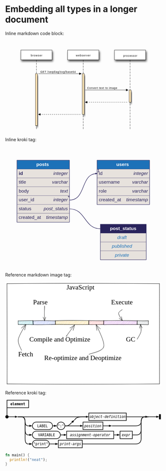 # Embedding all types in a longer document

Inline markdown code block:

<pre><svg viewBox="0 0 640 378" xmlns="http://www.w3.org/2000/svg" xmlns:inkspace="http://www.inkscape.org/namespaces/inkscape" xmlns:xlink="http://www.w3.org/1999/xlink" width="640px" height="378px">
  <defs id="defs_block">
    <filter height="1.504" id="filter_blur" inkspace:collect="always" width="1.1575" x="-0.07875" y="-0.252">
      <feGaussianBlur id="feGaussianBlur3780" inkspace:collect="always" stdDeviation="4.2" />
    </filter>
  </defs>
  <title>blockdiag</title>
  <desc>
seqdiag {
  browser  -&gt; webserver [label = "GET /seqdiag/svg/base64"];
  webserver  -&gt; processor [label = "Convert text to image"];
  webserver &lt;-- processor;
  browser &lt;-- webserver;
}
</desc>
  <rect fill="rgb(0,0,0)" height="213" style="filter:url(#filter_blur);opacity:0.7;fill-opacity:1" width="8" x="127" y="143" />
  <rect fill="rgb(0,0,0)" height="167" style="filter:url(#filter_blur);opacity:0.7;fill-opacity:1" width="8" x="319" y="143" />
  <rect fill="rgb(0,0,0)" height="50" style="filter:url(#filter_blur);opacity:0.7;fill-opacity:1" width="8" x="511" y="210" />
  <rect fill="rgb(0,0,0)" height="40" stroke="rgb(0,0,0)" style="filter:url(#filter_blur);opacity:0.7;fill-opacity:1" width="128" x="67" y="46" />
  <rect fill="rgb(0,0,0)" height="40" stroke="rgb(0,0,0)" style="filter:url(#filter_blur);opacity:0.7;fill-opacity:1" width="128" x="259" y="46" />
  <rect fill="rgb(0,0,0)" height="40" stroke="rgb(0,0,0)" style="filter:url(#filter_blur);opacity:0.7;fill-opacity:1" width="128" x="451" y="46" />
  <path d="M 128 80 L 128 366" fill="none" stroke="rgb(0,0,0)" stroke-dasharray="8 4" />
  <rect fill="moccasin" height="213" stroke="rgb(0,0,0)" width="8" x="124" y="137" />
  <path d="M 320 80 L 320 366" fill="none" stroke="rgb(0,0,0)" stroke-dasharray="8 4" />
  <rect fill="moccasin" height="167" stroke="rgb(0,0,0)" width="8" x="316" y="137" />
  <path d="M 512 80 L 512 366" fill="none" stroke="rgb(0,0,0)" stroke-dasharray="8 4" />
  <rect fill="moccasin" height="50" stroke="rgb(0,0,0)" width="8" x="508" y="204" />
  <rect fill="rgb(255,255,255)" height="40" stroke="rgb(0,0,0)" width="128" x="64" y="40" />
  <text fill="rgb(0,0,0)" font-family="sans-serif" font-size="11" font-style="normal" font-weight="normal" text-anchor="middle" textLength="47" x="128.5" y="66">browser</text>
  <rect fill="rgb(255,255,255)" height="40" stroke="rgb(0,0,0)" width="128" x="256" y="40" />
  <text fill="rgb(0,0,0)" font-family="sans-serif" font-size="11" font-style="normal" font-weight="normal" text-anchor="middle" textLength="60" x="320.0" y="66">webserver</text>
  <rect fill="rgb(255,255,255)" height="40" stroke="rgb(0,0,0)" width="128" x="448" y="40" />
  <text fill="rgb(0,0,0)" font-family="sans-serif" font-size="11" font-style="normal" font-weight="normal" text-anchor="middle" textLength="57" x="512.5" y="67">processor</text>
  <path d="M 136 137 L 312 137" fill="none" stroke="rgb(0,0,0)" />
  <polygon fill="rgb(0,0,0)" points="304,133 312,137 304,141" stroke="rgb(0,0,0)" />
  <path d="M 328 204 L 504 204" fill="none" stroke="rgb(0,0,0)" />
  <polygon fill="rgb(0,0,0)" points="496,200 504,204 496,208" stroke="rgb(0,0,0)" />
  <path d="M 328 254 L 504 254" fill="none" stroke="rgb(0,0,0)" stroke-dasharray="4" />
  <polygon fill="rgb(0,0,0)" points="336,250 328,254 336,258" stroke="rgb(0,0,0)" />
  <path d="M 136 304 L 312 304" fill="none" stroke="rgb(0,0,0)" stroke-dasharray="4" />
  <polygon fill="rgb(0,0,0)" points="144,300 136,304 144,308" stroke="rgb(0,0,0)" />
  <text fill="rgb(0,0,0)" font-family="sans-serif" font-size="11" font-style="normal" font-weight="normal" text-anchor="middle" textLength="145" x="216.5" y="133">GET /seqdiag/svg/base64</text>
  <text fill="rgb(0,0,0)" font-family="sans-serif" font-size="11" font-style="normal" font-weight="normal" text-anchor="middle" textLength="123" x="397.5" y="200">Convert text to image</text>
</svg></pre>

Inline kroki tag:

<pre><svg width="1059pt" height="825pt"
 viewBox="0.00 0.00 1059.41 825.35" xmlns="http://www.w3.org/2000/svg" xmlns:xlink="http://www.w3.org/1999/xlink">
<g id="graph0" class="graph" transform="scale(1 1) rotate(0) translate(4 821.35)">
<title>dbml</title>
<!-- post_status -->
<g id="post_status" class="node">
<title>post_status</title>
<ellipse fill="none" stroke="black" stroke-width="0" cx="797.55" cy="-172.53" rx="222.06" ry="172.57"/>
<polygon fill="#29235c" stroke="transparent" points="642.55,-232.53 642.55,-292.53 952.55,-292.53 952.55,-232.53 642.55,-232.53"/>
<polygon fill="none" stroke="#29235c" points="642.55,-232.53 642.55,-292.53 952.55,-292.53 952.55,-232.53 642.55,-232.53"/>
<text text-anchor="start" x="653.49" y="-253.73" font-family="Helvetica,sans-Serif" font-weight="bold" font-size="32.00" fill="#ffffff"> &#160;&#160;&#160;&#160;&#160;&#160;post_status &#160;&#160;&#160;&#160;&#160;&#160;</text>
<polygon fill="#e7e2dd" stroke="transparent" points="642.55,-172.53 642.55,-232.53 952.55,-232.53 952.55,-172.53 642.55,-172.53"/>
<polygon fill="none" stroke="#29235c" points="642.55,-172.53 642.55,-232.53 952.55,-232.53 952.55,-172.53 642.55,-172.53"/>
<text text-anchor="start" x="729.97" y="-193.73" font-family="Helvetica,sans-Serif" font-style="italic" font-size="32.00" fill="#1d71b8"> &#160;&#160;&#160;draft &#160;&#160;&#160;</text>
<polygon fill="#e7e2dd" stroke="transparent" points="642.55,-112.53 642.55,-172.53 952.55,-172.53 952.55,-112.53 642.55,-112.53"/>
<polygon fill="none" stroke="#29235c" points="642.55,-112.53 642.55,-172.53 952.55,-172.53 952.55,-112.53 642.55,-112.53"/>
<text text-anchor="start" x="693.52" y="-133.73" font-family="Helvetica,sans-Serif" font-style="italic" font-size="32.00" fill="#1d71b8"> &#160;&#160;&#160;published &#160;&#160;&#160;</text>
<polygon fill="#e7e2dd" stroke="transparent" points="642.55,-52.53 642.55,-112.53 952.55,-112.53 952.55,-52.53 642.55,-52.53"/>
<polygon fill="none" stroke="#29235c" points="642.55,-52.53 642.55,-112.53 952.55,-112.53 952.55,-52.53 642.55,-52.53"/>
<text text-anchor="start" x="713.98" y="-73.73" font-family="Helvetica,sans-Serif" font-style="italic" font-size="32.00" fill="#1d71b8"> &#160;&#160;&#160;private &#160;&#160;&#160;</text>
<polygon fill="none" stroke="#29235c" stroke-width="2" points="641.55,-51.53 641.55,-293.53 953.55,-293.53 953.55,-51.53 641.55,-51.53"/>
</g>
<!-- users -->
<g id="users" class="node">
<title>users</title>
<ellipse fill="none" stroke="black" stroke-width="0" cx="797.55" cy="-577.53" rx="253.7" ry="214.92"/>
<polygon fill="#1d71b8" stroke="transparent" points="620.55,-667.53 620.55,-727.53 975.55,-727.53 975.55,-667.53 620.55,-667.53"/>
<polygon fill="none" stroke="#29235c" points="620.55,-667.53 620.55,-727.53 975.55,-727.53 975.55,-667.53 620.55,-667.53"/>
<text text-anchor="start" x="696.69" y="-688.73" font-family="Helvetica,sans-Serif" font-weight="bold" font-size="32.00" fill="#ffffff"> &#160;&#160;&#160;&#160;&#160;&#160;users &#160;&#160;&#160;&#160;&#160;&#160;</text>
<polygon fill="#e7e2dd" stroke="transparent" points="620.55,-607.53 620.55,-667.53 975.55,-667.53 975.55,-607.53 620.55,-607.53"/>
<polygon fill="none" stroke="#29235c" points="620.55,-607.53 620.55,-667.53 975.55,-667.53 975.55,-607.53 620.55,-607.53"/>
<text text-anchor="start" x="631.55" y="-628.73" font-family="Helvetica,sans-Serif" font-size="32.00" fill="#29235c">id</text>
<text text-anchor="start" x="656.44" y="-628.73" font-family="Helvetica,sans-Serif" font-size="32.00" fill="#29235c"> &#160;&#160;&#160;</text>
<text text-anchor="start" x="866.75" y="-628.73" font-family="Helvetica,sans-Serif" font-style="italic" font-size="32.00" fill="#29235c">integer</text>
<polygon fill="#e7e2dd" stroke="transparent" points="620.55,-547.53 620.55,-607.53 975.55,-607.53 975.55,-547.53 620.55,-547.53"/>
<polygon fill="none" stroke="#29235c" points="620.55,-547.53 620.55,-607.53 975.55,-607.53 975.55,-547.53 620.55,-547.53"/>
<text text-anchor="start" x="631.55" y="-568.73" font-family="Helvetica,sans-Serif" font-size="32.00" fill="#29235c">username</text>
<text text-anchor="start" x="773.8" y="-568.73" font-family="Helvetica,sans-Serif" font-size="32.00" fill="#29235c"> &#160;&#160;&#160;</text>
<text text-anchor="start" x="857.88" y="-568.73" font-family="Helvetica,sans-Serif" font-style="italic" font-size="32.00" fill="#29235c">varchar</text>
<polygon fill="#e7e2dd" stroke="transparent" points="620.55,-487.53 620.55,-547.53 975.55,-547.53 975.55,-487.53 620.55,-487.53"/>
<polygon fill="none" stroke="#29235c" points="620.55,-487.53 620.55,-547.53 975.55,-547.53 975.55,-487.53 620.55,-487.53"/>
<text text-anchor="start" x="631.55" y="-508.73" font-family="Helvetica,sans-Serif" font-size="32.00" fill="#29235c">role</text>
<text text-anchor="start" x="684.89" y="-508.73" font-family="Helvetica,sans-Serif" font-size="32.00" fill="#29235c"> &#160;&#160;&#160;</text>
<text text-anchor="start" x="857.88" y="-508.73" font-family="Helvetica,sans-Serif" font-style="italic" font-size="32.00" fill="#29235c">varchar</text>
<polygon fill="#e7e2dd" stroke="transparent" points="620.55,-427.53 620.55,-487.53 975.55,-487.53 975.55,-427.53 620.55,-427.53"/>
<polygon fill="none" stroke="#29235c" points="620.55,-427.53 620.55,-487.53 975.55,-487.53 975.55,-427.53 620.55,-427.53"/>
<text text-anchor="start" x="631.18" y="-448.73" font-family="Helvetica,sans-Serif" font-size="32.00" fill="#29235c">created_at</text>
<text text-anchor="start" x="782.35" y="-448.73" font-family="Helvetica,sans-Serif" font-size="32.00" fill="#29235c"> &#160;&#160;&#160;</text>
<text text-anchor="start" x="817.27" y="-448.73" font-family="Helvetica,sans-Serif" font-style="italic" font-size="32.00" fill="#29235c">timestamp</text>
<polygon fill="none" stroke="#29235c" stroke-width="2" points="619.05,-426.53 619.05,-728.53 976.05,-728.53 976.05,-426.53 619.05,-426.53"/>
</g>
<!-- posts -->
<g id="posts" class="node">
<title>posts</title>
<ellipse fill="none" stroke="black" stroke-width="0" cx="253.85" cy="-517.53" rx="253.7" ry="299.63"/>
<polygon fill="#1d71b8" stroke="transparent" points="76.85,-667.53 76.85,-727.53 431.85,-727.53 431.85,-667.53 76.85,-667.53"/>
<polygon fill="none" stroke="#29235c" points="76.85,-667.53 76.85,-727.53 431.85,-727.53 431.85,-667.53 76.85,-667.53"/>
<text text-anchor="start" x="153.87" y="-688.73" font-family="Helvetica,sans-Serif" font-weight="bold" font-size="32.00" fill="#ffffff"> &#160;&#160;&#160;&#160;&#160;&#160;posts &#160;&#160;&#160;&#160;&#160;&#160;</text>
<polygon fill="#e7e2dd" stroke="transparent" points="76.85,-607.53 76.85,-667.53 431.85,-667.53 431.85,-607.53 76.85,-607.53"/>
<polygon fill="none" stroke="#29235c" points="76.85,-607.53 76.85,-667.53 431.85,-667.53 431.85,-607.53 76.85,-607.53"/>
<text text-anchor="start" x="87.85" y="-628.73" font-family="Helvetica,sans-Serif" font-weight="bold" font-size="32.00" fill="#29235c">id</text>
<text text-anchor="start" x="112.74" y="-628.73" font-family="Helvetica,sans-Serif" font-size="32.00" fill="#29235c"> &#160;&#160;&#160;</text>
<text text-anchor="start" x="323.05" y="-628.73" font-family="Helvetica,sans-Serif" font-style="italic" font-size="32.00" fill="#29235c">integer</text>
<polygon fill="#e7e2dd" stroke="transparent" points="76.85,-547.53 76.85,-607.53 431.85,-607.53 431.85,-547.53 76.85,-547.53"/>
<polygon fill="none" stroke="#29235c" points="76.85,-547.53 76.85,-607.53 431.85,-607.53 431.85,-547.53 76.85,-547.53"/>
<text text-anchor="start" x="87.85" y="-568.73" font-family="Helvetica,sans-Serif" font-size="32.00" fill="#29235c">title</text>
<text text-anchor="start" x="137.63" y="-568.73" font-family="Helvetica,sans-Serif" font-size="32.00" fill="#29235c"> &#160;&#160;&#160;</text>
<text text-anchor="start" x="314.18" y="-568.73" font-family="Helvetica,sans-Serif" font-style="italic" font-size="32.00" fill="#29235c">varchar</text>
<polygon fill="#e7e2dd" stroke="transparent" points="76.85,-487.53 76.85,-547.53 431.85,-547.53 431.85,-487.53 76.85,-487.53"/>
<polygon fill="none" stroke="#29235c" points="76.85,-487.53 76.85,-547.53 431.85,-547.53 431.85,-487.53 76.85,-487.53"/>
<text text-anchor="start" x="87.85" y="-508.73" font-family="Helvetica,sans-Serif" font-size="32.00" fill="#29235c">body</text>
<text text-anchor="start" x="157.22" y="-508.73" font-family="Helvetica,sans-Serif" font-size="32.00" fill="#29235c"> &#160;&#160;&#160;</text>
<text text-anchor="start" x="369.28" y="-508.73" font-family="Helvetica,sans-Serif" font-style="italic" font-size="32.00" fill="#29235c">text</text>
<polygon fill="#e7e2dd" stroke="transparent" points="76.85,-427.53 76.85,-487.53 431.85,-487.53 431.85,-427.53 76.85,-427.53"/>
<polygon fill="none" stroke="#29235c" points="76.85,-427.53 76.85,-487.53 431.85,-487.53 431.85,-427.53 76.85,-427.53"/>
<text text-anchor="start" x="87.85" y="-448.73" font-family="Helvetica,sans-Serif" font-size="32.00" fill="#29235c">user_id</text>
<text text-anchor="start" x="192.76" y="-448.73" font-family="Helvetica,sans-Serif" font-size="32.00" fill="#29235c"> &#160;&#160;&#160;</text>
<text text-anchor="start" x="323.05" y="-448.73" font-family="Helvetica,sans-Serif" font-style="italic" font-size="32.00" fill="#29235c">integer</text>
<polygon fill="#e7e2dd" stroke="transparent" points="76.85,-367.53 76.85,-427.53 431.85,-427.53 431.85,-367.53 76.85,-367.53"/>
<polygon fill="none" stroke="#29235c" points="76.85,-367.53 76.85,-427.53 431.85,-427.53 431.85,-367.53 76.85,-367.53"/>
<text text-anchor="start" x="87.85" y="-388.73" font-family="Helvetica,sans-Serif" font-size="32.00" fill="#29235c">status</text>
<text text-anchor="start" x="173.21" y="-388.73" font-family="Helvetica,sans-Serif" font-size="32.00" fill="#29235c"> &#160;&#160;&#160;</text>
<text text-anchor="start" x="257.23" y="-388.73" font-family="Helvetica,sans-Serif" font-style="italic" font-size="32.00" fill="#29235c">post_status</text>
<polygon fill="#e7e2dd" stroke="transparent" points="76.85,-307.53 76.85,-367.53 431.85,-367.53 431.85,-307.53 76.85,-307.53"/>
<polygon fill="none" stroke="#29235c" points="76.85,-307.53 76.85,-367.53 431.85,-367.53 431.85,-307.53 76.85,-307.53"/>
<text text-anchor="start" x="87.48" y="-328.73" font-family="Helvetica,sans-Serif" font-size="32.00" fill="#29235c">created_at</text>
<text text-anchor="start" x="238.65" y="-328.73" font-family="Helvetica,sans-Serif" font-size="32.00" fill="#29235c"> &#160;&#160;&#160;</text>
<text text-anchor="start" x="273.57" y="-328.73" font-family="Helvetica,sans-Serif" font-style="italic" font-size="32.00" fill="#29235c">timestamp</text>
<polygon fill="none" stroke="#29235c" stroke-width="2" points="75.35,-306.53 75.35,-728.53 432.35,-728.53 432.35,-306.53 75.35,-306.53"/>
</g>
<!-- posts&#45;&gt;post_status -->
<g id="edge3" class="edge">
<title>posts:e&#45;&gt;post_status:w</title>
<path fill="none" stroke="#29235c" stroke-width="3" d="M432.85,-397.53C543.32,-397.53 531.08,-262.53 641.55,-262.53"/>
</g>
<!-- posts&#45;&gt;users -->
<!-- posts&#45;&gt;users -->
<g id="edge2" class="edge">
<title>posts:e&#45;&gt;users:w</title>
<path fill="none" stroke="#29235c" stroke-width="3" d="M432.85,-457.53C544.62,-457.53 506.8,-626.8 609.51,-637.05"/>
<polygon fill="#29235c" stroke="#29235c" stroke-width="3" points="609.4,-640.55 619.55,-637.53 609.73,-633.56 609.4,-640.55"/>
<text text-anchor="middle" x="628.45" y="-647.13" font-family="Helvetica,sans-Serif" font-size="32.00" fill="#29235c">1</text>
<text text-anchor="middle" x="426.63" y="-467.13" font-family="Helvetica,sans-Serif" font-size="32.00" fill="#29235c">*</text>
</g>
</g>
</svg></pre>

Reference markdown image tag:

<pre><svg version="1.1" xmlns="http://www.w3.org/2000/svg" viewBox="0 0 840 560" width="840" height="560">
  <!-- svg-source:excalidraw -->
  
  <defs>
    <style class="style-fonts">
      @font-face {
        font-family: "Virgil";
        src: url("https://unpkg.com/@excalidraw/excalidraw@0.14.2/dist/excalidraw-assets/Virgil.woff2");
      }
      @font-face {
        font-family: "Cascadia";
        src: url("https://unpkg.com/@excalidraw/excalidraw@0.14.2/dist/excalidraw-assets/Cascadia.woff2");
      }
    </style>
  </defs>
  <rect x="0" y="0" width="840" height="560" fill="#ffffff"></rect><g stroke-linecap="round" transform="translate(70 210) rotate(0 40 10)"><path d="M0 0 C0 0, 0 0, 0 0 M0 0 C0 0, 0 0, 0 0 M0.32 6.96 C1.62 4.8, 2.93 1.6, 5.48 0.96 M0.02 6.47 C1.12 4.83, 1.97 3.79, 4.98 0.76 M0.94 11.44 C2.83 9.31, 6.57 6.94, 9.74 0.52 M-0.07 11.89 C2.65 9.78, 6.01 5.35, 11.06 0.28 M-0.5 20.22 C7.67 10.43, 10.78 4.15, 16.49 -0.26 M-0.5 18.07 C4.59 12.33, 10.38 5.25, 16.27 0.95 M3.72 20.7 C7.8 18.56, 8.66 10.57, 20.77 -0.43 M1.99 20.93 C8.4 15.21, 13.91 8.36, 20.33 -0.33 M8.5 22.33 C11.18 18.65, 16.34 12.93, 26.37 0.87 M7.93 21.67 C13.33 16.38, 18.01 8.89, 26.64 1.09 M11.55 22.21 C20.67 14.58, 27.98 6.47, 31.43 0.09 M13.77 22.78 C18.99 14.3, 25.85 8.04, 31.76 -1.01 M18.79 23.42 C23.04 15.74, 29.96 8.83, 37.52 0.91 M17.24 22.29 C24.55 14.2, 30.92 7.57, 36.96 -0.29 M24.77 22.25 C32.34 12.97, 37.87 6.9, 41.31 1.73 M24.06 22.68 C31.42 13.2, 39.05 4.48, 42.28 -0.68 M29.9 23.77 C32.47 15.35, 38.14 11.02, 47.87 -0.78 M29.45 22.23 C35.59 14.15, 43.65 5.24, 47.98 0.92 M32.29 21.22 C38.49 16.83, 45.43 9.31, 54.44 -0.25 M34.12 22.21 C37.15 17.08, 41.47 12.16, 52.58 -0.17 M40.88 23.64 C45.13 11.85, 53.68 3.97, 59.6 -1.04 M39.77 22.16 C45.86 15.55, 52.14 8.2, 58.33 0.91 M43.3 23.25 C52.32 15.74, 58.92 5.57, 63.12 1.17 M45.08 21.09 C51.85 14.29, 56.77 6.92, 63.23 -0.22 M51.03 23.05 C55.71 17.11, 62.77 7.13, 67.14 -1 M49.25 22.83 C53.18 17.21, 58.78 13.53, 68.52 0.04 M55.22 20.23 C61.66 13.26, 69.32 2.55, 75.92 0.75 M55.95 21.16 C61.01 14.43, 67.6 7.48, 74.68 0.57 M59.9 21.75 C63.19 17.21, 71.03 9.25, 81.15 1.98 M60.86 21.15 C64.86 16.49, 69.5 10.27, 78.93 0.76 M65.74 19.79 C70.99 17.33, 75.41 12.51, 83.01 4.01 M65.62 22.37 C69.79 15.93, 75.2 10.86, 82.62 2.76 M71.26 23.14 C71.98 17.33, 75.8 16.45, 81.5 6.78 M71.35 22.13 C75.06 16.82, 79.16 12.84, 82.62 8 M76.7 21.46 C78.19 19.94, 79.61 17.27, 83.28 15 M76.73 21.23 C77.82 19.91, 79.37 18.64, 82.3 14.44" stroke="#15aabf" stroke-width="0.5" fill="none"></path><path d="M0.79 1.61 C26.5 -0.17, 49.58 -0.48, 79.19 -1.34 M0.85 0.65 C30.78 0.4, 60.15 -0.24, 80.52 -0.08 M78.52 -1.69 C77.89 9.17, 81.23 14.72, 79.29 19.67 M80.86 -0.52 C80.64 5.25, 80.61 13.35, 79.67 20.07 M80.7 21.87 C54.92 19.92, 33.55 19.69, 1.9 20.34 M80.99 19.73 C52.28 21.01, 22.6 21.04, 0.39 20.19 M0.43 22 C-0.85 11.1, -0.43 4.02, -0.24 -1.03 M0.34 20.84 C-0.82 14.15, -0.97 6.24, -0.64 0.04" stroke="#000000" stroke-width="1" fill="none"></path></g><g stroke-linecap="round" transform="translate(150 210) rotate(0 60 10)"><path d="M0 0 C0 0, 0 0, 0 0 M0 0 C0 0, 0 0, 0 0 M0.3 6.47 C1.67 4.26, 2 3.47, 5.59 -0.39 M-0.19 6.76 C1.46 4.13, 3.72 1.63, 5.38 0.12 M-0.47 12.29 C4.14 9.03, 8.51 2.25, 11.19 -0.77 M-0.02 11.83 C3.51 9.6, 4.7 6.6, 10.94 0.76 M1.66 19.89 C3.25 11.94, 8.38 9.72, 15.03 1.07 M-0.5 17.94 C5.35 12.15, 9.86 6.52, 16.24 -0.53 M1.12 23.15 C8.15 14.66, 9.32 10.94, 20.9 0.41 M1.35 21.8 C8.23 14.87, 13.97 8.3, 21 -0.84 M7.38 21.85 C13.85 16.54, 18.31 9.98, 26.83 0.44 M6.71 22.51 C14.53 13.89, 20.13 7.79, 27.04 0.99 M13.29 22.5 C19.11 16.73, 24.47 9.11, 32.08 0.54 M13.86 21.63 C18.73 15.01, 25.81 7.51, 30.98 -0.21 M19.13 21.9 C23.99 16.05, 29.65 8.35, 37.53 0.63 M18 22.81 C22.8 16.42, 29.07 8.71, 36.33 1.01 M24 23.29 C27.19 16.63, 33.62 10.56, 44.39 1.61 M24.43 22.29 C28.98 16.03, 34.31 8.59, 41.98 -0.54 M30.14 21 C31.87 16.45, 37.68 12.08, 46.51 1.94 M28.61 21.72 C33.35 17.22, 37.27 12.33, 48.2 0.1 M33.63 20.81 C42.99 13.9, 49.21 6.06, 53.08 -1.95 M34.62 20.84 C40.86 13.42, 47.28 5.68, 53.15 0.7 M40.68 20.57 C41.74 16.52, 46.75 13.22, 56.91 0.92 M39.19 22.26 C44.32 17.01, 48.68 12.15, 58.86 0.7 M46.33 22.61 C52.6 15.67, 56.2 7.17, 65.16 0.53 M44.17 22.22 C49.17 15.57, 53.6 10.88, 63.76 -0.13 M50.75 22.3 C58.52 15.35, 62.26 4.22, 67.61 -1.62 M50.53 21.31 C53.92 17.91, 59.27 11.74, 68.65 1.13 M53.97 20.5 C62.63 12.65, 67.55 7.27, 75.4 -0.03 M54.9 21.25 C59.75 16.32, 64.37 10.82, 75.22 -0.76 M60.12 20.11 C66.66 16.76, 69.8 10.74, 81.26 -0.64 M59.52 21.62 C67.32 13.45, 73.57 5.97, 80.04 -0.41 M64.2 22.52 C71.89 16.63, 77.2 9.64, 86.31 -0.44 M66.77 20.62 C71.8 14.44, 78.23 8.13, 85.05 -1.08 M72.3 20.16 C74.9 15, 82.9 7.48, 88.24 1.16 M71.18 21.83 C76.2 15.23, 82.73 8.79, 89.6 0.13 M76.39 20.97 C82.78 14.2, 86.57 11.4, 96.15 -1.28 M75.88 20.92 C82.83 14.08, 89.84 7.09, 94.91 -1.06 M82.55 20.9 C87.09 17.78, 90.81 11.06, 98.69 1.34 M80.67 22.44 C88.83 15.12, 93.7 7.61, 100.06 0.72 M85.7 20.4 C93.93 16.7, 97.73 10.45, 106.93 1.12 M86.44 20.56 C93.14 13.98, 100.25 6.46, 106.56 -0.82 M93.88 20.99 C96.62 15.66, 100.41 12.29, 110.5 1.7 M93.26 21.83 C99.27 13.95, 107.36 5.76, 112.25 -0.84 M98.34 22.38 C102.89 15.76, 111.9 4.76, 115.75 -0.55 M98.13 22.64 C101.73 16.16, 107.17 10.93, 117.25 0.13 M101.06 23.35 C111.36 12.54, 116.97 3.4, 120.63 1.04 M102.35 22.26 C106.87 16.88, 111.48 11.41, 120.48 -0.1 M106.27 22.44 C112.35 15.66, 117.94 11.23, 119.55 7.16 M108.73 21.83 C112.34 17.27, 116.51 11.51, 120.42 6.72 M114.16 22.64 C114.69 18.54, 116.57 17.01, 121.34 12.44 M113.49 21.84 C115.43 19.29, 116.38 18.04, 120.95 12.96" stroke="#4c6ef5" stroke-width="0.5" fill="none"></path><path d="M1.61 0.79 C32.87 -2.32, 66.19 -1.29, 118.66 1.45 M0.65 0.97 C33.48 -0.48, 65.39 -0.51, 119.92 0.61 M118.31 -1.95 C121.86 5.74, 120.2 7.98, 119.67 20.21 M119.48 0.75 C119.23 5.61, 121.13 9.43, 120.07 19.94 M121.87 18.47 C75.42 21.08, 30.42 22.32, 0.34 21.12 M119.73 20.74 C93.78 20.71, 66.97 21.58, 0.19 20.62 M2 19.2 C-1.66 13.12, -1.49 6.76, -1.03 0.45 M0.84 19.15 C0.52 13.3, -0.94 7.94, 0.04 0.65" stroke="#000000" stroke-width="1" fill="none"></path></g><g stroke-linecap="round" transform="translate(270 210) rotate(0 90 10)"><path d="M0 0 C0 0, 0 0, 0 0 M0 0 C0 0, 0 0, 0 0 M-0.19 6.87 C0.95 3.78, 3.52 3.13, 4.23 1.09 M0.1 6.07 C1.42 4.44, 2.88 3.11, 4.75 0.62 M0.38 12.31 C5.6 8.21, 7.3 3.29, 9.89 -0.93 M-0.08 12.84 C3.68 8, 6.66 5.39, 11.42 -0.31 M1.33 17.8 C4.31 11.57, 13.01 3.64, 16.36 1.3 M-0.63 18.58 C5.97 10.69, 12.7 5.19, 14.77 -0.33 M3.56 23.13 C4.56 14.91, 10.33 11.5, 21.74 -0.3 M2.21 22.18 C6.11 17.42, 10.35 11.39, 20.49 -0.28 M6.89 23.69 C14.92 14.48, 21.72 6.04, 26.4 0.98 M7.56 23.1 C11.75 16.08, 18.5 10.37, 26.95 0.11 M13.59 22.77 C20.67 15.06, 25.87 6.61, 32.54 0.28 M12.71 21.61 C19.1 15.48, 24.63 6.77, 31.78 0.17 M17.61 22.17 C25.65 13.72, 31.85 7.19, 37.25 0.49 M18.51 21.25 C25.47 14.09, 31.09 6.6, 37.63 -0.49 M25.04 21.37 C30.85 14.76, 37.28 6.16, 44.27 -0.29 M24.03 21.8 C31.04 13.48, 36.87 5.22, 42.12 -0.79 M27.37 21.14 C34.57 14.7, 41.97 5.67, 49.22 -1.18 M28.09 22.54 C33.82 16.06, 39.18 10.78, 47.38 1.13 M33.22 22.95 C38.91 17.15, 43.64 12.45, 51.37 0.89 M33.25 21.52 C37.48 16.61, 41.4 12.59, 54.02 -0.85 M37.61 20.51 C46.2 12.21, 55.58 3.21, 58.87 -1.25 M39.3 22.8 C43.46 17.7, 48.02 12.59, 58.65 0.38 M45.69 23.26 C49.87 15.91, 52.46 13.47, 64.52 -1.55 M45.29 21.67 C49.55 15.1, 55.77 8.4, 63.86 0.46 M50 23.89 C57.23 13.46, 60.3 6.61, 66.99 -1.21 M49.01 21.98 C57.87 14.52, 63.94 5.29, 69.74 0.79 M54.24 21.81 C58.62 15.03, 65.46 12.94, 74.63 -1.22 M54.99 21.28 C61.71 14.13, 67.87 8.35, 73.89 -0.26 M58.47 22.69 C67.93 12.95, 74.72 9.46, 78.64 1.19 M59.99 22.18 C64.82 15.79, 70.35 10.67, 78.86 -0.01 M66.92 21.88 C71.86 16.68, 75.71 12.62, 84.88 0.01 M65.03 21.5 C72.2 14.36, 79.24 6.6, 84.24 -0.3 M69.19 20.02 C74.54 17.63, 77.54 10.83, 91.11 -0.03 M70.86 21.61 C76.74 15.54, 82.81 7.59, 90.08 -0.22 M76.04 22.46 C79.83 15.79, 87.59 11.35, 94.7 0.03 M75.98 21.6 C80.71 17.41, 85.27 10.34, 94.93 -0.84 M80.59 22.8 C89.55 14.08, 94.89 4.58, 101.95 0.9 M82.13 22.61 C87.94 14.68, 93.54 8.59, 101.33 0.04 M86.14 22.33 C93.19 15.76, 97.69 12.67, 107.77 0.49 M86.3 20.99 C93.53 14.43, 99.85 7.31, 105.82 -0.9 M91.35 21.64 C97.35 13.72, 105.33 7.17, 112.97 1.47 M92.19 21.63 C96.64 17.66, 100.77 13.11, 110.43 0.81 M97.37 20.75 C105.29 15.26, 108.83 7.3, 115.35 -0.49 M97.63 21.93 C103.06 15.07, 109.75 8.57, 116.03 1.36 M104.38 22.93 C107.03 15.61, 111.33 9.86, 122.22 -1.03 M103.28 21.28 C109.04 14.68, 114.7 7.7, 121.09 0.23 M108.09 22.46 C112.27 17, 118.78 7.06, 126.93 0.73 M107.48 22.59 C114.51 14.53, 120.42 5.72, 126.49 -0.35 M114.87 20.82 C117.93 13.37, 125.35 6.74, 132 -1.62 M113.54 22.26 C120.27 12.21, 129.12 3.67, 132.86 0.58 M118.95 22.24 C123.9 15.38, 130.31 6.93, 138.29 1.78 M119.27 21.47 C124.36 13.74, 133.02 6.2, 138.05 0.04 M122.24 21.18 C127.52 15.3, 134.1 11.59, 144.85 0.49 M124.97 21.4 C130.75 14.1, 137.34 7.39, 143.18 0.27 M127.5 21.85 C134.34 14.34, 138.54 8.12, 150.09 -0.69 M128.94 22.49 C135.42 16.31, 139.26 9.82, 148.1 0.02 M134.17 21.67 C143.77 11.48, 150.03 3.13, 155.58 1.79 M135.46 21.68 C141.52 12.88, 149.13 4.93, 153.39 -0.19 M139.54 22.8 C145.98 15.6, 150.39 9.5, 159.27 1.71 M140.31 21.68 C146.03 16.05, 150.43 8, 157.89 1.16 M146.58 23.65 C154.8 12.8, 162.06 6.29, 163.25 -1.44 M144.76 22.18 C153.27 13.27, 160.56 5.02, 164.67 -0.15 M149.12 22.36 C153.83 14.84, 161.34 8.53, 171 1.1 M151.08 21.17 C157.73 13, 165.47 4.43, 168.55 1.18 M155.65 20.27 C161.63 14.56, 171.36 5.94, 175.14 -1.2 M156.5 22.11 C161.72 14.98, 166.93 9.1, 174.09 -0.82 M162.53 21.52 C167.81 15.01, 173.38 9.87, 178.7 1.38 M160.8 21.25 C167.96 15.39, 173.63 7.14, 179.09 -0.09 M165.8 20.42 C171.28 17.27, 171.81 14.28, 180.92 5.06 M166.19 20.82 C171.64 17.07, 174.61 11.05, 180.69 7.48 M170.8 21.4 C172.57 20.71, 175.95 16.41, 181.08 10.94 M171.18 22.21 C174.19 19.35, 176.76 15.35, 179.99 11.68 M177.38 21.45 C178.07 20.69, 178.97 19.48, 180.28 18.76 M177.28 21.65 C177.71 21.02, 178.33 20.22, 180.06 18.54" stroke="#fab005" stroke-width="0.5" fill="none"></path><path d="M0.79 -0.76 C38.81 -2.53, 80.5 -2.79, 181.45 -0.57 M0.97 0.92 C66.12 -0.89, 131.68 -1.25, 180.61 -0.83 M178.05 1.95 C181.25 5.31, 179.14 9.7, 180.21 18.88 M180.75 -0.96 C180.9 8.86, 179.84 15.91, 179.94 20.73 M178.47 20.19 C132.66 21.64, 85.92 22.02, 1.12 18.47 M180.74 20.62 C116.65 20.15, 54.65 19.7, 0.62 20.25 M-0.8 18.34 C-0.42 12.54, -0.28 7.03, 0.45 -0.29 M-0.85 20.6 C-1.06 12.34, -0.71 6.43, 0.65 0.76" stroke="#000000" stroke-width="1" fill="none"></path></g><g stroke-linecap="round" transform="translate(450 210) rotate(0 40 10)"><path d="M0 0 C0 0, 0 0, 0 0 M0 0 C0 0, 0 0, 0 0 M0.21 5.99 C0.98 4.64, 4.21 1.14, 5.71 0.39 M-0.59 6.52 C1.55 4.11, 4 1.66, 5.25 0.71 M0.4 13.5 C4.65 6.9, 8.09 2.83, 9.74 -0.21 M0.93 12.52 C2.47 9.18, 6.24 6.22, 10.35 0.67 M-0.77 16.72 C4.44 14.1, 7.98 8.88, 16.59 2.02 M0.01 18.41 C3.24 14.41, 8.84 8.15, 14.96 -0.37 M3.55 19.93 C7.5 13.01, 16.25 5.78, 21.03 -1.34 M2.59 21.14 C8.29 14.85, 12.67 8.97, 21.05 0.75 M8.73 22.76 C14.79 14.37, 21.63 6.43, 26.94 0.09 M8.14 21.35 C14.55 14.39, 22.25 6.57, 26.07 0.79 M13.85 22.78 C18.26 16.13, 21.93 12.1, 32.27 0.25 M12.69 22.17 C20.91 13.14, 26.59 4.62, 32.17 0.43 M17.87 23.32 C23.76 15.21, 31.57 7.35, 37.11 1.1 M16.96 23.12 C21.81 16.88, 26.35 12.33, 36.13 1.23 M23.12 21.68 C32.12 12.43, 39.14 7.44, 42.37 1.08 M23.55 22.54 C29.89 13.61, 36.31 5.65, 41.86 0.35 M27.52 21.72 C35.76 14.46, 41.42 7.68, 46.11 -0.29 M28.92 22.44 C35.98 13.97, 44.25 4.69, 48.42 -0.67 M35.36 22.28 C38.15 18.53, 42.03 10.91, 54.21 -2.05 M33.93 21.15 C39.22 14.76, 45.41 9.65, 52.47 0.82 M37.54 21.76 C45.36 15.18, 52.5 5.94, 56.7 -1.16 M39.83 22.13 C46.78 14.24, 53.72 6.55, 58.33 -0.66 M46.33 22.53 C48 15.96, 54.61 12.38, 62.44 -0.1 M44.75 20.73 C51.21 13.75, 57.53 7.09, 64.45 0.03 M51.59 23.5 C55.17 12.41, 62.35 4.28, 67.4 1.69 M49.68 22.89 C55.23 16.44, 59.01 12.16, 69.4 -0.6 M55.55 20.59 C59.26 16.88, 67.64 9.19, 73.43 0.25 M55.02 21.93 C61.77 14.18, 69.89 5.57, 74.39 0.06 M61.05 23.24 C63.8 17.89, 72.78 9.32, 80.47 -0.34 M60.55 21.28 C66.87 13.99, 74.46 6.3, 79.27 -0.5 M66.28 22.89 C70.99 16.73, 76.84 10.58, 82.7 3.54 M65.91 21.24 C70.48 17.07, 74.42 11.16, 82.39 1.85 M69.25 21.57 C74.98 16.49, 76.73 14.51, 82.71 8.71 M70.68 21.77 C75.48 17.19, 78.6 12.83, 82.54 7.89 M77.04 20.92 C78.26 20.25, 80.48 17, 82.7 14.27 M76.66 21.34 C79.02 19.2, 80.11 16.96, 82.31 15.01" stroke="#fa5252" stroke-width="0.5" fill="none"></path><path d="M-0.76 -1.84 C26.07 -1.13, 52.96 1.14, 79.43 1.29 M0.92 0.54 C31.09 -0.26, 61.54 -0.17, 79.17 -0.49 M81.95 1.4 C80.13 3.81, 79.5 9.25, 78.88 21.92 M79.04 0.72 C80.83 7.4, 79.96 15.4, 80.73 19.67 M80.19 20.66 C53.15 21.29, 26.72 20.5, -1.53 20.99 M80.62 19.53 C48.72 20.98, 16.34 21.21, 0.25 19.98 M-1.66 19.62 C-1.7 13.33, -1.23 7.6, -0.29 0.8 M0.6 19 C-1.03 12.69, -0.13 7.31, 0.76 0.58" stroke="#000000" stroke-width="1" fill="none"></path></g><g stroke-linecap="round" transform="translate(530 210) rotate(0 90 10)"><path d="M0 0 C0 0, 0 0, 0 0 M0 0 C0 0, 0 0, 0 0 M-0.67 5.73 C2.17 4.73, 2.86 2.63, 5.02 0.91 M-0.14 6.28 C1.34 4.92, 2.78 2.87, 5.33 0.56 M1.6 12.84 C1.97 9.41, 4.88 4.8, 10.45 -0.43 M0.61 11.47 C3.55 8.86, 6.86 4.88, 11.34 -0.18 M-1.84 18.74 C6.74 10.85, 12.74 5.37, 17.31 -0.42 M-0.16 17.6 C4.76 14.28, 7.4 8.23, 14.92 1.07 M0.34 19.84 C6.25 15.99, 11.86 10.77, 19.99 -0.55 M1.56 22.43 C5.33 16.87, 9.51 12.29, 22.08 0.57 M7.8 22.85 C13.23 15.88, 19.12 9.26, 26.05 1.71 M6.39 22.33 C12.28 17.35, 17.32 10.93, 26.75 -0.37 M13.86 22.77 C18.44 14.85, 25.66 8.01, 32.25 1.7 M13.25 22.62 C20.38 12.16, 28.01 4.59, 32.43 0.37 M19.02 21.59 C25.44 14.83, 32.09 6.45, 37.72 -0.98 M18.83 21.6 C23.77 14.88, 30.42 7.8, 37.86 0.89 M23.42 23.51 C28.3 16.53, 37.45 7.4, 43.74 0.99 M24.29 21.57 C30.62 12.59, 37.94 3.87, 43.01 0.57 M28.09 22.5 C36.25 12.82, 44.89 4.04, 46.99 2.16 M28.81 22.09 C34.99 15.88, 40.33 9.26, 46.62 -0.7 M34.69 21.72 C40.75 15.49, 42.93 10.6, 51.27 -0.18 M33.56 21.22 C40.4 14.09, 48.5 5.76, 54.14 0.71 M38.8 21.1 C47.94 12.71, 54.4 4.23, 56.79 1.5 M39.17 22.81 C45.13 15.92, 51.3 8.65, 57.29 -0.54 M45.6 20.78 C51.2 14.62, 59.8 3.61, 63.89 0.45 M43.8 21.67 C48.68 16.38, 53.89 11.79, 64.02 0.44 M51.2 20.64 C54.75 13.04, 61.27 5.16, 70.3 -0.82 M50.59 22.92 C56.86 13.65, 65.29 6.11, 68.01 0.07 M54.33 19.81 C61.38 17.6, 64.45 10.62, 74.9 0.9 M55.67 21.14 C60.52 17.03, 64.5 10.71, 74.71 -0.48 M61.61 20.15 C67.8 17.52, 70.76 10.43, 78.94 1.09 M59.65 21.69 C64.07 17.92, 68.08 12.46, 78.78 -0.02 M67.3 21.72 C70.48 18.28, 73.71 12.72, 85.84 -1.07 M65.65 21.95 C73.58 13.42, 79.72 5.16, 84.15 -0.13 M70.56 22.37 C76.68 12.39, 86.16 6.07, 90.39 0.86 M70.78 22.53 C76.86 14.67, 83.17 7.83, 89.48 0.14 M75.18 21.13 C83.81 15.68, 86.68 9.26, 94.52 0.04 M76.13 22.57 C80.48 15.91, 84.56 11.25, 96.17 -0.5 M82.85 21.82 C88.23 12.32, 96.2 7.56, 100.57 -0.11 M82.3 20.96 C86.04 16.76, 89.94 12.89, 99.86 -0.35 M88.91 20.44 C93.54 17.25, 97.28 12.62, 106.99 1.52 M87.37 21.59 C91.66 17.16, 95.26 11.61, 106.45 0.56 M91.55 20.76 C100.89 12.8, 108.54 6.71, 109.66 -0.7 M92.41 22.63 C100 14.17, 106.63 5.26, 111.56 -0.28 M98.99 22.53 C103.03 14.12, 109.81 6.02, 116.9 1.1 M96.84 22.49 C104.53 14.8, 111.7 6.31, 115.91 0.09 M101.95 21.21 C105.03 16.58, 110.96 11.63, 122.08 0 M103.18 21.32 C107.57 15.82, 111.33 11.47, 122.09 -0.32 M106.18 23.78 C110.82 15.95, 116.25 12.97, 128.1 2.06 M107.85 22.57 C114.33 13.15, 122.2 4.61, 127.31 0.98 M111.6 20.93 C119.1 14.11, 126.27 4.9, 134.51 -1.4 M112.54 20.92 C119.42 14.56, 125.05 9.48, 132.81 -1 M117.49 22.59 C124.02 13.94, 131.99 8.97, 138.75 1.66 M117.64 21.57 C124.32 16.25, 128.96 10.45, 137.3 0.51 M122.29 21.42 C130.08 16.61, 138.57 8.01, 143.88 -0.49 M124.32 21.47 C130.29 15.34, 135.85 8.58, 143 -0.73 M128.84 20.33 C131.84 15.73, 139.21 12.07, 147.89 0.16 M129.97 22.57 C134.12 15.7, 140.56 8.68, 149.09 -0.68 M136.1 19.95 C139.47 15.01, 145.64 13.32, 155.37 -1.15 M134.21 21.1 C139.71 15.44, 144.65 9.71, 153.77 0.19 M140.42 22.15 C145.58 15.14, 153.02 8.86, 158.82 1.56 M140.45 22.79 C146.13 13.21, 153.01 6.72, 159.73 0.2 M147.3 21.53 C153.87 15.5, 157.94 4.34, 166.39 0.51 M145.78 22.11 C152.73 14.33, 159.93 5.38, 164.14 -0.38 M148.64 20.94 C158.65 11.89, 167.13 5.68, 171.09 1.64 M150.59 21.56 C158.2 13.15, 163.99 6.43, 170.18 0.03 M154.46 22.93 C164.44 14.21, 170.85 3.92, 174.62 0.13 M156.48 20.88 C160.25 16.45, 162.85 11.91, 174.99 -0.5 M162.18 21.32 C166.93 17, 169.31 12.04, 180.52 -0.1 M161.79 22.34 C165.88 16.12, 169.14 11.57, 179.24 -0.14 M168.37 20.65 C170.9 15.52, 177.48 9.18, 180.08 7.89 M167.61 21.94 C171.72 14.81, 178.02 10.74, 179.17 6.73 M170.56 23.11 C175.23 17.44, 179.11 13.32, 180.48 11.87 M171.42 22.48 C173.49 19.11, 175.89 16.46, 180.8 12.66 M177.06 21.89 C177.85 20.81, 179.51 19.64, 179.6 18.37 M177.12 21.69 C178.13 20.44, 179.35 19.35, 180.06 18.49" stroke="#be4bdb" stroke-width="0.5" fill="none"></path><path d="M-1.84 -1.08 C67.69 -0.66, 138.46 0.11, 181.29 1.7 M0.54 0.28 C66.15 -1.74, 131.87 -2.48, 179.51 -0.74 M181.4 0.3 C179.09 3.98, 180.01 7.5, 181.92 21.73 M180.72 0.93 C179.82 5.02, 180.09 10.63, 179.67 20.35 M180.66 19.96 C111.07 20.51, 39.46 18.64, 0.99 21.98 M179.53 20.65 C131.31 21.3, 82.45 21.36, -0.02 20.21 M-0.38 18.5 C-0.16 10.97, 0.53 3.71, 0.8 0.67 M-1 19.14 C-0.47 12.36, 0.82 5.41, 0.58 0.4" stroke="#000000" stroke-width="1" fill="none"></path></g><g stroke-linecap="round" transform="translate(710 210) rotate(0 30 10)"><path d="M0 0 C0 0, 0 0, 0 0 M0 0 C0 0, 0 0, 0 0 M-0.93 6.89 C1.93 3.8, 3.68 2.72, 5.54 0.5 M-0.38 6.39 C2.23 3.79, 4.14 2.02, 5.19 0.21 M0.93 11.15 C3.98 7.4, 5.85 4.14, 10.23 -0.34 M-0.44 12.47 C3.2 9.47, 5.48 6.08, 10.48 0.68 M0.17 19.31 C5.21 12.57, 12.64 6.76, 14.87 -0.41 M-0.97 19.09 C4.41 13.07, 7.06 8.69, 16.36 -0.23 M0.26 21.33 C8.7 14.46, 15.81 4.68, 20.78 -1.84 M2.84 20.89 C7.57 14.66, 13.27 9.73, 21.9 0.01 M7.89 22.3 C13.03 16.07, 18.53 9.52, 27.67 -0.73 M7.38 22.57 C14.16 15.74, 19.53 8.24, 25.59 0.5 M13.85 21.33 C19.34 14.98, 25.93 7.33, 33.7 1.89 M13.7 21.65 C17.41 15.37, 24.02 9.78, 32.36 0.53 M17.3 22.78 C23.97 16.11, 29.03 10.28, 35.65 0.55 M17.31 22.23 C24.47 14.69, 31.23 6.9, 37.51 0.51 M25.26 20.53 C32.58 15.25, 37.74 6.47, 43.65 1.73 M23.31 21.51 C29.68 13.45, 36.3 6.59, 43.23 0.69 M28.87 22.47 C32.24 18.51, 36.49 10.93, 49.44 0.47 M28.46 22.58 C34.05 16.21, 39.23 9.73, 46.59 -0.02 M34.13 23 C38.77 14.3, 44.76 8.62, 53.14 0.82 M33.63 21.15 C38.2 18.05, 41.56 13.53, 54.04 0.61 M38.14 23.54 C42.33 17.91, 46.41 10.91, 59.45 0.35 M39.84 22.27 C45.74 15.6, 51.27 7.27, 57.41 0.97 M43.85 21.02 C51.89 15.54, 55.09 8.11, 62.47 0.88 M44.75 21.13 C50.77 14.98, 57.49 8.2, 62.46 2.56 M48.42 20.49 C52.41 15.77, 56.12 14.43, 61.28 9.2 M50.58 21.81 C52.47 19.61, 56.01 14.71, 62.13 7.03 M54.47 22.4 C57.46 19.96, 58.07 18.26, 62.52 13.61 M55.13 21.78 C57.53 19.4, 58.82 17.85, 61.83 14.04" stroke="#868e96" stroke-width="0.5" fill="none"></path><path d="M-1.08 -0.81 C19.03 2, 40.18 1.84, 61.7 1.29 M0.28 0.52 C23.74 0.28, 46.82 -0.82, 59.26 -0.85 M60.3 -0.71 C59.87 4.26, 59.08 10.02, 61.73 18.95 M60.93 -0.33 C59.88 7.44, 60.54 14.66, 60.35 20.93 M59.96 21.9 C46.92 21.31, 31.64 21.18, 1.98 19.45 M60.65 20.39 C37.76 20.34, 15.39 19.7, 0.21 21 M-1.5 19.76 C-0.86 15.26, -0.13 10.41, 0.67 1.68 M-0.86 19.36 C-0.08 16.35, 0.64 11.98, 0.4 0.31" stroke="#000000" stroke-width="1" fill="none"></path></g><g transform="translate(330 10) rotate(0 95 22.5)"><text x="0" y="32" font-family="Virgil, Segoe UI Emoji" font-size="36px" fill="#000000" text-anchor="start" style="white-space: pre;" direction="ltr">JavaScript</text></g><g stroke-linecap="round"><g transform="translate(87.50753338232744 369) rotate(0 2.4924666176725623 -69.5)"><path d="M-0.49 -0.81 C-3.08 -10.59, -20.59 -36.48, -16.64 -59.34 C-12.68 -82.21, 16.61 -124.9, 23.26 -137.98 M1.46 1.38 C-1.12 -8.17, -20.7 -34.46, -17.13 -57.99 C-13.55 -81.52, 16.06 -126.15, 22.9 -139.78" stroke="#000000" stroke-width="1" fill="none"></path></g><g transform="translate(87.50753338232744 369) rotate(0 2.4924666176725623 -69.5)"><path d="M16.48 -108.76 C18.47 -115.06, 21.8 -121.2, 24.84 -137.95 M17.74 -109.61 C18.72 -121.2, 20.6 -132.01, 21.93 -138.81" stroke="#000000" stroke-width="1" fill="none"></path></g><g transform="translate(87.50753338232744 369) rotate(0 2.4924666176725623 -69.5)"><path d="M-1.33 -118.94 C4.3 -123.05, 11.34 -127.07, 24.84 -137.95 M-0.07 -119.79 C7.23 -127.87, 15.42 -135.08, 21.93 -138.81" stroke="#000000" stroke-width="1" fill="none"></path></g></g><mask></mask><g transform="translate(70 370) rotate(0 47 22.5)"><text x="0" y="32" font-family="Virgil, Segoe UI Emoji" font-size="36px" fill="#000000" text-anchor="start" style="white-space: pre;" direction="ltr">Fetch</text></g><g stroke-linecap="round" transform="translate(10 10) rotate(0 410 270)"><path d="M-0.23 0.51 C213.37 -1.86, 426.16 -1.65, 820.43 0.22 M-0.33 -0.2 C287.95 -2.33, 576.11 -1.6, 820.28 0.06 M819.55 0.77 C820.34 142.3, 820.24 284.67, 820.58 540.75 M820.29 -0.13 C820.29 144.34, 819.84 287.97, 820.13 539.99 M819.39 540.39 C496.96 541.61, 172.92 542.32, -0.38 540.52 M820.1 539.99 C541.86 542.44, 263.38 541.71, -0.08 539.7 M-0.12 540.32 C1.38 385.2, 0.43 229.53, -0.8 -0.69 M0.3 540.23 C0.08 412.84, -0.31 285.74, -0.2 0.35" stroke="#000000" stroke-width="1" fill="none"></path></g><g stroke-linecap="round"><g transform="translate(211.05885999910515 130.17790458606555) rotate(0 -0.5294299995525762 39.911047706967224)"><path d="M-0.34 0.77 C-0.22 7.39, -0.11 27.24, -0.04 40.6 C0.04 53.96, 0.17 74.33, 0.11 80.92 M1.68 0.13 C1.81 6.34, -0.16 25.71, -0.45 38.88 C-0.74 52.05, -0.15 72.07, -0.05 79.16" stroke="#000000" stroke-width="1" fill="none"></path></g><g transform="translate(211.05885999910515 130.17790458606555) rotate(0 -0.5294299995525762 39.911047706967224)"><path d="M-5.98 62.21 C-4.16 66.81, -1.93 70.29, 0.5 80.19 M-7.76 59.77 C-5.89 65.03, -1.97 72.14, 0.1 78.8" stroke="#000000" stroke-width="1" fill="none"></path></g><g transform="translate(211.05885999910515 130.17790458606555) rotate(0 -0.5294299995525762 39.911047706967224)"><path d="M7.7 61.94 C6.34 66.56, 5.38 70.1, 0.5 80.19 M5.92 59.49 C3.8 64.72, 3.74 71.92, 0.1 78.8" stroke="#000000" stroke-width="1" fill="none"></path></g></g><mask></mask><g transform="translate(150 90) rotate(0 51.5 22.5)"><text x="0" y="32" font-family="Virgil, Segoe UI Emoji" font-size="36px" fill="#000000" text-anchor="start" style="white-space: pre;" direction="ltr">Parse</text></g><g stroke-linecap="round"><g transform="translate(331.6574209245741 289) rotate(0 19.91822394092742 -28.587494814954653)"><path d="M1.02 0.78 C1 1, -7.35 11.87, -0.49 2.1 C6.36 -7.67, 35.04 -47.78, 42.14 -57.84 M0.1 0.14 C0.05 -0.02, -7.77 9.97, -0.83 0.56 C6.11 -8.86, 34.46 -46.72, 41.71 -56.35" stroke="#000000" stroke-width="1" fill="none"></path></g><g transform="translate(331.6574209245741 289) rotate(0 19.91822394092742 -28.587494814954653)"><path d="M34.29 -25.71 C37.01 -34.44, 38.09 -42.27, 41.54 -55.14 M32.15 -28.62 C36.01 -33.12, 37.08 -40.42, 41.55 -56.25" stroke="#000000" stroke-width="1" fill="none"></path></g><g transform="translate(331.6574209245741 289) rotate(0 19.91822394092742 -28.587494814954653)"><path d="M17.88 -38.02 C25.13 -43.55, 30.66 -48.04, 41.54 -55.14 M15.74 -40.94 C23.1 -42.64, 27.74 -47.26, 41.55 -56.25" stroke="#000000" stroke-width="1" fill="none"></path></g></g><mask></mask><g transform="translate(130 290) rotate(0 183 22.5)"><text x="0" y="32" font-family="Virgil, Segoe UI Emoji" font-size="36px" fill="#000000" text-anchor="start" style="white-space: pre;" direction="ltr">Compile and Optimize</text></g><g stroke-linecap="round"><g transform="translate(450 390) rotate(0 40 -80)"><path d="M1.16 1.1 C14.43 -5.64, 74.07 -12.8, 80.65 -39.67 C87.22 -66.54, 47.27 -139.88, 40.62 -160.1 M0.32 0.63 C13.4 -6.55, 73.39 -15.04, 80.04 -41.62 C86.68 -68.2, 46.62 -139.04, 40.18 -158.84" stroke="#000000" stroke-width="1" fill="none"></path></g><g transform="translate(450 390) rotate(0 40 -80)"><path d="M62.72 -136.05 C53.32 -144.26, 44.62 -152.44, 38.52 -159.82 M61.86 -136.43 C56.54 -142.59, 51.54 -147.04, 39.62 -157.87" stroke="#000000" stroke-width="1" fill="none"></path></g><g transform="translate(450 390) rotate(0 40 -80)"><path d="M43.92 -127.82 C41.71 -139.38, 40.25 -150.73, 38.52 -159.82 M43.06 -128.2 C42.06 -136.04, 41.31 -142.34, 39.62 -157.87" stroke="#000000" stroke-width="1" fill="none"></path></g></g><mask></mask><g transform="translate(210 390) rotate(0 242 22.5)"><text x="0" y="32" font-family="Virgil, Segoe UI Emoji" font-size="36px" fill="#000000" text-anchor="start" style="white-space: pre;" direction="ltr">Re-optimize and Deoptimize</text></g><g stroke-linecap="round"><g transform="translate(630 150) rotate(0 -10 30)"><path d="M0.65 0.33 C-2.78 3.46, -19.4 10.12, -19.38 19.9 C-19.37 29.68, -2.4 52.47, 0.73 59.01 M-0.48 -0.54 C-4.11 3.3, -20.14 11.33, -20.01 21.38 C-19.87 31.44, -2.88 53.41, 0.34 59.8" stroke="#000000" stroke-width="1" fill="none"></path></g><g transform="translate(630 150) rotate(0 -10 30)"><path d="M-16.76 47.11 C-10.34 52.65, -4.82 55.9, -1.14 58.11 M-17.16 45.72 C-13.77 48.84, -10.58 52.48, 1.21 59.28" stroke="#000000" stroke-width="1" fill="none"></path></g><g transform="translate(630 150) rotate(0 -10 30)"><path d="M-3.81 38.97 C-2.46 47.81, -2.08 54.29, -1.14 58.11 M-4.21 37.59 C-3.36 42.44, -2.8 47.73, 1.21 59.28" stroke="#000000" stroke-width="1" fill="none"></path></g></g><mask></mask><g transform="translate(570 90.19958426021026) rotate(0 69.5 22.5)"><text x="0" y="32" font-family="Virgil, Segoe UI Emoji" font-size="36px" fill="#000000" text-anchor="start" style="white-space: pre;" direction="ltr">Execute</text></g><g stroke-linecap="round"><g transform="translate(710 310) rotate(0 10 -40)"><path d="M0.62 -0.1 C3.97 -6.99, 17.6 -27.53, 20.73 -40.99 C23.86 -54.46, 19.7 -74.19, 19.41 -80.89 M-0.52 -1.2 C2.68 -8, 17.02 -26.84, 20.16 -39.98 C23.3 -53.12, 18.58 -73.25, 18.33 -80.04" stroke="#000000" stroke-width="1" fill="none"></path></g><g transform="translate(710 310) rotate(0 10 -40)"><path d="M27.19 -60.98 C22.46 -69.44, 19.44 -76.46, 16.38 -78.08 M27.19 -62.08 C23.43 -67.86, 21.52 -75.95, 19.08 -81" stroke="#000000" stroke-width="1" fill="none"></path></g><g transform="translate(710 310) rotate(0 10 -40)"><path d="M13.61 -59.35 C13.68 -68.46, 15.46 -76.06, 16.38 -78.08 M13.61 -60.46 C14.87 -66.79, 17.98 -75.48, 19.08 -81" stroke="#000000" stroke-width="1" fill="none"></path></g></g><mask></mask><g transform="translate(650 290) rotate(0 29 22.5)"><text x="0" y="32" font-family="Virgil, Segoe UI Emoji" font-size="36px" fill="#000000" text-anchor="start" style="white-space: pre;" direction="ltr">GC</text></g></svg></pre>

Reference kroki tag:

<pre><svg xmlns='http://www.w3.org/2000/svg' class="pikchr" viewBox="0 0 619.92 193.68">
<path d="M7,32L93,32L93,2L7,2Z"  style="fill:none;stroke-width:2.16;stroke:rgb(0,0,0);" />
<text x="50" y="17" text-anchor="middle" font-weight="bold" fill="rgb(0,0,0)" dominant-baseline="central">element</text>
<path d="M7,32L7,68"  style="fill:none;stroke-width:2.16;stroke:rgb(0,0,0);" />
<circle cx="7" cy="68" r="5.4" style="fill:rgb(0,0,0);stroke-width:2.16;stroke:rgb(0,0,0);" />
<polygon points="50,68 39,72 39,64" style="fill:rgb(0,0,0)"/>
<path d="M7,68L45,68"  style="fill:none;stroke-width:2.16;stroke:rgb(0,0,0);" />
<path d="M612,77L617,77L617,59L612,59Z"  style="fill:rgb(0,0,0);stroke-width:2.16;stroke:rgb(0,0,0);" />
<polygon points="612,68 600,72 600,64" style="fill:rgb(0,0,0)"/>
<path d="M569,68L606,68"  style="fill:none;stroke-width:2.16;stroke:rgb(0,0,0);" />
<path d="M332,83L481,83L481,53L332,53Z"  style="fill:none;stroke-width:2.16;stroke:rgb(0,0,0);" />
<text x="407" y="68" text-anchor="middle" font-style="italic" fill="rgb(0,0,0)" dominant-baseline="central">object-definition</text>
<polygon points="569,68 557,72 557,64" style="fill:rgb(0,0,0)"/>
<path d="M481,68L563,68"  style="fill:none;stroke-width:2.16;stroke:rgb(0,0,0);" />
<polygon points="332,68 321,72 321,64" style="fill:rgb(0,0,0)"/>
<path d="M50,68L326,68"  style="fill:none;stroke-width:2.16;stroke:rgb(0,0,0);" />
<polygon points="108,104 96,108 96,100" style="fill:rgb(0,0,0)"/>
<path d="M50,68 L 65,68 Q 79,68 79,86 Q 79,104 91,104 L 102,104"  style="fill:none;stroke-width:2.16;stroke:rgb(0,0,0);" />
<path d="M123,119L172,119A15 15 0 0 0 188 104A15 15 0 0 0 172 89L123,89A15 15 0 0 0 108 104A15 15 0 0 0 123 119Z"  style="fill:none;stroke-width:2.16;stroke:rgb(0,0,0);" />
<text x="148" y="104" text-anchor="middle" fill="rgb(0,0,0)" dominant-baseline="central"> LABEL </text>
<polygon points="206,104 194,108 194,100" style="fill:rgb(0,0,0)"/>
<path d="M188,104L200,104"  style="fill:none;stroke-width:2.16;stroke:rgb(0,0,0);" />
<path d="M221,119L222,119A15 15 0 0 0 237 104A15 15 0 0 0 222 89L221,89A15 15 0 0 0 206 104A15 15 0 0 0 221 119Z"  style="fill:none;stroke-width:2.16;stroke:rgb(0,0,0);" />
<text x="221" y="104" text-anchor="middle" fill="rgb(0,0,0)" dominant-baseline="central">":"</text>
<polygon points="309,104 298,108 298,100" style="fill:rgb(0,0,0)"/>
<path d="M237,104L303,104"  style="fill:none;stroke-width:2.16;stroke:rgb(0,0,0);" />
<path d="M309,119L388,119L388,89L309,89Z"  style="fill:none;stroke-width:2.16;stroke:rgb(0,0,0);" />
<text x="348" y="104" text-anchor="middle" font-style="italic" fill="rgb(0,0,0)" dominant-baseline="central">position</text>
<polygon points="424,104 412,108 412,100" style="fill:rgb(0,0,0)"/>
<path d="M388,104L418,104"  style="fill:none;stroke-width:2.16;stroke:rgb(0,0,0);" />
<path d="M424,104 L 518,104 Q 540,104 540,86 Q 540,68 554,68 L 569,68"  style="fill:none;stroke-width:2.16;stroke:rgb(0,0,0);" />
<polygon points="275,81 269,92 263,86" style="fill:rgb(0,0,0)"/>
<path d="M237,104 L 244,104 Q 252,104 261,94 L 271,85"  style="fill:none;stroke-width:2.16;stroke:rgb(0,0,0);" />
<path d="M275,81 L 281,74 Q 288,68 306,68 L 324,68"  style="fill:none;stroke-width:2.16;stroke:rgb(0,0,0);" />
<polygon points="108,140 96,144 96,136" style="fill:rgb(0,0,0)"/>
<path d="M50,68 L 65,68 Q 79,68 79,90 L 79,118 Q 79,140 91,140 L 102,140"  style="fill:none;stroke-width:2.16;stroke:rgb(0,0,0);" />
<path d="M123,155L204,155A15 15 0 0 0 219 140A15 15 0 0 0 204 125L123,125A15 15 0 0 0 108 140A15 15 0 0 0 123 155Z"  style="fill:none;stroke-width:2.16;stroke:rgb(0,0,0);" />
<text x="164" y="140" text-anchor="middle" fill="rgb(0,0,0)" dominant-baseline="central"> VARIABLE </text>
<polygon points="244,140 233,144 233,136" style="fill:rgb(0,0,0)"/>
<path d="M219,140L239,140"  style="fill:none;stroke-width:2.16;stroke:rgb(0,0,0);" />
<path d="M244,155L431,155L431,125L244,125Z"  style="fill:none;stroke-width:2.16;stroke:rgb(0,0,0);" />
<text x="337" y="140" text-anchor="middle" font-style="italic" fill="rgb(0,0,0)" dominant-baseline="central">assignment-operator</text>
<polygon points="456,140 444,144 444,136" style="fill:rgb(0,0,0)"/>
<path d="M431,140L450,140"  style="fill:none;stroke-width:2.16;stroke:rgb(0,0,0);" />
<path d="M456,155L505,155L505,125L456,125Z"  style="fill:none;stroke-width:2.16;stroke:rgb(0,0,0);" />
<text x="480" y="140" text-anchor="middle" font-style="italic" fill="rgb(0,0,0)" dominant-baseline="central">expr</text>
<path d="M505,140 L 522,140 Q 540,140 540,118 L 540,90 Q 540,68 554,68 L 569,68"  style="fill:none;stroke-width:2.16;stroke:rgb(0,0,0);" />
<polygon points="108,176 96,180 96,172" style="fill:rgb(0,0,0)"/>
<path d="M50,68 L 65,68 Q 79,68 79,90 L 79,154 Q 79,176 91,176 L 102,176"  style="fill:none;stroke-width:2.16;stroke:rgb(0,0,0);" />
<path d="M123,191L160,191A15 15 0 0 0 175 176A15 15 0 0 0 160 161L123,161A15 15 0 0 0 108 176A15 15 0 0 0 123 191Z"  style="fill:none;stroke-width:2.16;stroke:rgb(0,0,0);" />
<text x="141" y="176" text-anchor="middle" fill="rgb(0,0,0)" dominant-baseline="central">"print"</text>
<polygon points="211,176 199,180 199,172" style="fill:rgb(0,0,0)"/>
<path d="M175,176L205,176"  style="fill:none;stroke-width:2.16;stroke:rgb(0,0,0);" />
<path d="M211,191L306,191L306,161L211,161Z"  style="fill:none;stroke-width:2.16;stroke:rgb(0,0,0);" />
<text x="259" y="176" text-anchor="middle" font-style="italic" fill="rgb(0,0,0)" dominant-baseline="central">print-args</text>
<path d="M306,176 L 518,176 Q 540,176 540,154 L 540,90 Q 540,68 554,68 L 569,68"  style="fill:none;stroke-width:2.16;stroke:rgb(0,0,0);" />
</svg></pre>

```rust
fn main() {
  println!("neat");
}
```
